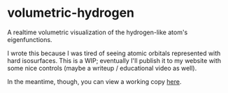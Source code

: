 # volumetric-hydrogen
A realtime volumetric visualization of the hydrogen-like atom's eigenfunctions.

I wrote this because I was tired of seeing atomic orbitals represented with hard isosurfaces.
This is a WIP; eventually I'll publish it to my website with some nice controls (maybe a writeup / educational video as well).

In the meantime, though, you can view a working copy [here](https://www.shadertoy.com/view/cdSSDw).
